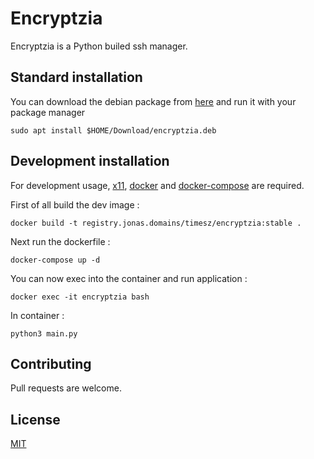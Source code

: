 # Encryptzia

Encryptzia is a Python builed ssh manager.

## Standard installation

You can download the debian package from [here](https://github.com/Crash-Zeus/encryptzia/releases) and run it with your package manager

```shell
sudo apt install $HOME/Download/encryptzia.deb
```

## Development installation

For development usage, [x11](https://fr.wikipedia.org/wiki/X_Window_System), [docker](https://docs.docker.com/get-docker/) and [docker-compose](https://docs.docker.com/compose/gettingstarted/) are required.

First of all build the dev image :
```shell
docker build -t registry.jonas.domains/timesz/encryptzia:stable .
```

Next run the dockerfile :
```shell
docker-compose up -d
```

You can now exec into the container and run application :
```shell
docker exec -it encryptzia bash
```

In container :
```shell
python3 main.py
```


## Contributing
Pull requests are welcome.
## License
[MIT](./LICENSE)